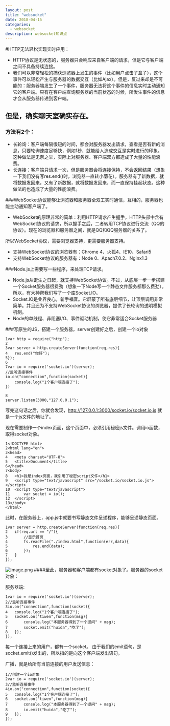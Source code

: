 ```yaml
---
layout: post
title: "websocket"
date: 2018-04-15
categories:
  - websocket
description: websocket知识点
---
```


#HTTP无法轻松实现实时应用：
* HTTP协议是无状态的，服务器只会响应来自客户端的请求，但是它与客户端之间不具备持续连接。
*  我们可以非常轻松的捕获浏览器上发生的事件（比如用户点击了盒子），这个事件可以轻松产生与服务器的数据交互（比如Ajax）。但是，反过来却是不可能的：服务器端发生了一个事件，服务器无法将这个事件的信息实时主动通知它的客户端。只有在客户端查询服务器的当前状态的时候，所发生事件的信息才会从服务器传递到客户端。

## 但是，确实聊天室确实存在。
### 方法有2个：
- 长轮询：客户端每隔很短的时间，都会对服务器发出请求，查看是否有新的消息，只要轮询速度足够快，例如1秒，就能给人造成交互是实时进行的印象。这种做法是无奈之举，实际上对服务器、客户端双方都造成了大量的性能浪费。
- 长连接：客户端只请求一次，但是服务器会将连接保持，不会返回结果（想象一下我们没有写res.end()时，浏览器一直转小菊花）。服务器有了新数据，就将数据发回来，又有了新数据，就将数据发回来，而一直保持挂起状态。这种做法的也造成了大量的性能浪费。

###WebSocket协议能够让浏览器和服务器全双工实时通信，互相的，服务器也能主动通知客户端了。

- WebSocket的原理非常的简单：利用HTTP请求产生握手，HTTP头部中含有WebSocket协议的请求，所以握手之后，二者转用TCP协议进行交流（QQ的协议）。现在的浏览器和服务器之间，就是QQ和QQ服务器的关系了。

所以WebSocket协议，需要浏览器支持，更需要服务器支持。

- 支持WebSocket协议的浏览器有：Chrome 4、火狐4、IE10、Safari5
- 支持WebSocket协议的服务器有：Node 0、Apach7.0.2、Nginx1.3

###Node.js上需要写一些程序，来处理TCP请求。
- Node.js从诞生之日起，就支持WebSocket协议。不过，从底层一步一步搭建一个Socket服务器很费劲（想象一下Node写一个静态文件服务都那么费劲）。所以，有大神帮我们写了一个库Socket.IO。
- Socket.IO是业界良心，新手福音。它屏蔽了所有底层细节，让顶层调用非常简单。并且还为不支持WebSocket协议的浏览器，提供了长轮询的透明模拟机制。
- Node的单线程、非阻塞I/O、事件驱动机制，使它非常适合Socket服务器

###写原生的JS，搭建一个服务器，server创建好之后，创建一个io对象

```
1var http = require("http");
2
3var server = http.createServer(function(req,res){
4	res.end("你好");
5});
6
7var io = require('socket.io')(server);
//监听连接事件
io.on("connection",function(socket){
	console.log("1个客户端连接了");
})

8
server.listen(3000,"127.0.0.1");
```
写完这句话之后，你就会发现，http://127.0.0.1:3000/socket.io/socket.io.js  就是一个js文件的地址了。

现在需要制作一个index页面，这个页面中，必须引用秘密js文件。调用io函数，取得socket对象。
```
1<!DOCTYPE html>
2<html lang="en">
3<head>
4	<meta charset="UTF-8">
5	<title>Document</title>
6</head>
7<body>
8	<h1>我是index页面，我引用了秘密script文件</h1>
9	<script type="text/javascript" src="/socket.io/socket.io.js"></script>
10	<script type="text/javascript">
11		var socket = io();
12	</script>
13</body>
</html>
```
此时，在服务器上，app.js中就要书写静态文件呈递程序，能够呈递静态页面。
```
1var server = http.createServer(function(req,res){
2	if(req.url == "/"){
3		//显示首页
4		fs.readFile("./index.html",function(err,data){
5			res.end(data);
6		});
7	}
});
```
![image.png](https://upload-images.jianshu.io/upload_images/3378252-1c511eb8e3bf7898.png?imageMogr2/auto-orient/strip%7CimageView2/2/w/1240)
####至此，服务器和客户端都有socket对象了。服务器的socket对象：

服务器端:
```
1var io = require('socket.io')(server);
2//监听连接事件
3io.on("connection",function(socket){
4	console.log("1个客户端连接了");
5	socket.on("tiwen",function(msg){
6		console.log("本服务器得到了一个提问" + msg);
7		socket.emit("huida","吃了");
8	});
});
```
每一个连接上来的用户，都有一个socket。 由于我们的emit语句，是socket.emit()发出的，所以指的是向这个客户端发出语句。

广播，就是给所有当前连接的用户发送信息：


```
1//创建一个io对象 
2var io = require('socket.io')(server);
3//监听连接事件
4io.on("connection",function(socket){
5	console.log("1个客户端连接了");
6	socket.on("tiwen",function(msg){
7		console.log("本服务器得到了一个提问" + msg);
8		io.emit("huida","吃了");
9	});
});
```
